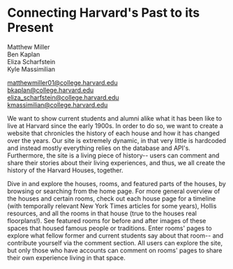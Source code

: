# Connecting Harvard's Past to its Present


Matthew Miller\
Ben Kaplan\
Eliza Scharfstein\
Kyle Massimilian

<matthewmiller01@college.harvard.edu>\
<bkaplan@college.harvard.edu>\
<eliza_scharfstein@college.harvard.edu>\
<kmassimilian@college.harvard.edu>

We want to show current students and alumni alike what it has been like to live at Harvard since the early 1900s. In order to do so, we want to create a website that chronicles the history of each house and how it has changed over the years. Our site is extremely dynamic, in that very little is hardcoded and instead mostly everything relies on the database and API's. Furthermore, the site is a living piece of history-- users can comment and share their stories about their living experiences, and thus, we all create the history of the Harvard Houses, together. 

Dive in and explore the houses, rooms, and featured parts of the houses, by browsing or searching from the home page. For more general overview of the houses and certain rooms, check out each house page for a timeline (with temporally relevant New York Times articles for some years), Hollis resources, and all the rooms in that house (true to the houses real floorplans!). See featured rooms for before and after images of these spaces that housed famous people or traditions. Enter rooms' pages to explore what fellow former and current students say about that room-- and contribute yourself via the comment section. All users can explore the site, but only those who have accounts can comment on rooms' pages to share their own experience living in that space. 
 
